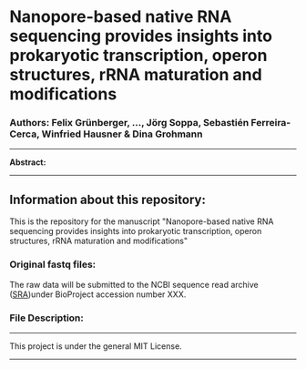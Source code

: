 # Nanopore-based native RNA sequencing provides insights into prokaryotic transcription, operon structures, rRNA maturation and modifications 

###  **Authors:** Felix Grünberger, ..., Jörg Soppa, Sebastién Ferreira-Cerca, Winfried Hausner & Dina Grohmann


**********

**Abstract:** 

**********

## Information about this repository:  

This is the repository for the manuscript "Nanopore-based native RNA sequencing provides insights into prokaryotic transcription, operon structures, rRNA maturation and modifications"

### **Original fastq files:**
The raw data will be submitted to the NCBI sequence read archive (<a href="https://www.ncbi.nlm.nih.gov/sra">SRA</a>)under BioProject accession number XXX.


### **File Description:**


**********

This project is under the general MIT License.

**********